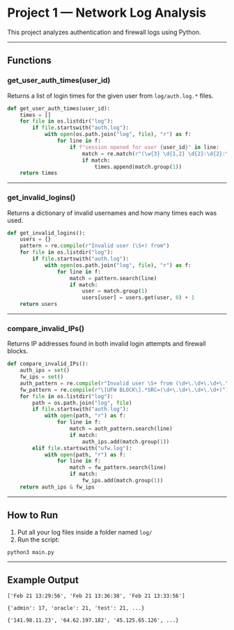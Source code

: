 # Project 1 — Network Log Analysis

This project analyzes authentication and firewall logs using Python.

---

## Functions

### get_user_auth_times(user_id)

Returns a list of login times for the given user from `log/auth.log.*` files.

```python
def get_user_auth_times(user_id):
    times = []
    for file in os.listdir("log"):
        if file.startswith("auth.log"):
            with open(os.path.join("log", file), "r") as f:
                for line in f:
                    if f"session opened for user {user_id}" in line:
                        match = re.match(r"(\w{3} \d{1,2} \d{2}:\d{2}:\d{2})", line)
                        if match:
                            times.append(match.group(1))
    return times
```

---

### get_invalid_logins()

Returns a dictionary of invalid usernames and how many times each was used.

```python
def get_invalid_logins():
    users = {}
    pattern = re.compile(r"Invalid user (\S+) from")
    for file in os.listdir("log"):
        if file.startswith("auth.log"):
            with open(os.path.join("log", file), "r") as f:
                for line in f:
                    match = pattern.search(line)
                    if match:
                        user = match.group(1)
                        users[user] = users.get(user, 0) + 1
    return users
```

---

### compare_invalid_IPs()

Returns IP addresses found in both invalid login attempts and firewall blocks.

```python
def compare_invalid_IPs():
    auth_ips = set()
    fw_ips = set()
    auth_pattern = re.compile(r"Invalid user \S+ from (\d+\.\d+\.\d+\.\d+)")
    fw_pattern = re.compile(r"\[UFW BLOCK\].*SRC=(\d+\.\d+\.\d+\.\d+)")
    for file in os.listdir("log"):
        path = os.path.join("log", file)
        if file.startswith("auth.log"):
            with open(path, "r") as f:
                for line in f:
                    match = auth_pattern.search(line)
                    if match:
                        auth_ips.add(match.group(1))
        elif file.startswith("ufw.log"):
            with open(path, "r") as f:
                for line in f:
                    match = fw_pattern.search(line)
                    if match:
                        fw_ips.add(match.group(1))
    return auth_ips & fw_ips
```

---

## How to Run

1. Put all your log files inside a folder named `log/`
2. Run the script:

```
python3 main.py
```

---

## Example Output

```
['Feb 21 13:29:56', 'Feb 21 13:36:38', 'Feb 21 13:33:56']
```

```
{'admin': 17, 'oracle': 21, 'test': 21, ...}
```

```
{'141.98.11.23', '64.62.197.182', '45.125.65.126', ...}
```
